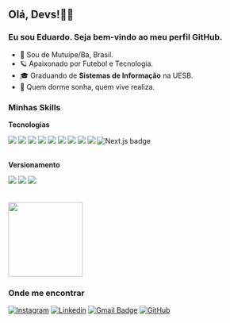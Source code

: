 

<h2>Olá, Devs!👋🏽</h2>
<h3>Eu sou Eduardo. Seja bem-vindo ao meu perfil GitHub.</h3>

- 📌 Sou de Mutuípe/Ba, Brasil.
- 🪐 Apaixonado por Futebol e Tecnologia. 
- 🎓 Graduando de **Sistemas de Informação** na UESB.
- 🧠 Quem dorme sonha, quem vive realiza. 

<h3>Minhas Skills</h3>

**Tecnologias**

<div>
  <img
    src="https://img.shields.io/badge/C%2B%2B-00599C?style=for-the-badge&logo=c%2B%2B&logoColor=white"
  />
  <img
    src="https://img.shields.io/badge/Java-ED8B00?style=for-the-badge&logo=openjdk&logoColor=white"
  />
  <img
    src="https://img.shields.io/badge/Node.js-43853D?style=for-the-badge&logo=node.js&logoColor=white"
  />
  <img
    src="https://img.shields.io/badge/TypeScript-007ACC?style=for-the-badge&logo=typescript&logoColor=white"
  />
  <img
    src="https://img.shields.io/badge/JavaScript-F7DF1E?style=for-the-badge&logo=javascript&logoColor=black"
  />
  <img
    src="https://img.shields.io/badge/Tailwind_CSS-38B2AC?style=for-the-badge&logo=tailwind-css&logoColor=white"
  />
  <img
    src="https://img.shields.io/badge/Bootstrap-563D7C?style=for-the-badge&logo=bootstrap&logoColor=white"
  />
  <img
    src="https://img.shields.io/badge/Vue.js-35495E?style=for-the-badge&logo=vue.js&logoColor=4FC08D"
  />
  <img
    src="https://img.shields.io/badge/React-20232A?style=for-the-badge&logo=react&logoColor=61DAFB"
  />
  <img
    src="https://img.shields.io/badge/Next.js-000000?style=for-the-badge&logo=nextdotjs&logoColor=white" alt="Next.js badge"/>
</div>
<br/>

**Versionamento**

<div>
  <img
    src="https://img.shields.io/badge/GIT-E44C30?style=for-the-badge&logo=git&logoColor=white"
  />
  <img
    src="https://img.shields.io/badge/GitHub-100000?style=for-the-badge&logo=github&logoColor=white"
  />
  <img
    src="https://img.shields.io/badge/GitLab-330F63?style=for-the-badge&logo=gitlab&logoColor=white"
  />
</div>
<br/>


<br/>

<a href="https://github.com/eduardoJunior09" title="Eduardo">
  <img height="150em" src="https://github-readme-stats.vercel.app/api?username=eduardoJunior09&theme=dracula&show_icons=true&custom_title=Eduardo%20GitHub%20Stas" />
</a>


<h3>Onde me encontrar</h3>

[![Instagram](https://img.shields.io/badge/Instagram-E4405F?style=flat-square&logo=instagram&logoColor=white)](https://www.instagram.com/junior_ec1/?igshid=NGVhN2U2NjQ0Yg%3D%3D)
[![Linkedin](https://img.shields.io/badge/-Eduardo%20J%C3%BAnior-blue?style=flat-square&logo=Linkedin&logoColor=white&link=https://www.linkedin.com/in/eduardo-j%C3%BAnior-252a99235/)](https://www.linkedin.com/in/eduardo-j%C3%BAnior-252a99235/)
[![Gmail Badge](https://img.shields.io/badge/-eduardojunior.dev@gmail.com-006bed?style=flat-square&logo=Gmail&logoColor=white&link=mailto:eduardojunior.dev@gmail.com)](mailto:eduardojunior.dev@gmail.com)
[![GitHub](https://img.shields.io/github/followers/eduardoJunior09?label=follow&style=social)](https://github.com/eduardoJunior09)

